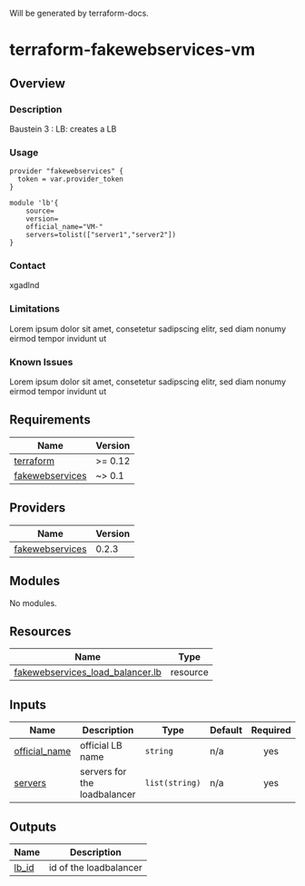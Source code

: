 Will be generated by terraform-docs.
<!-- BEGIN_TF_DOCS -->
# terraform-fakewebservices-vm

## Overview

### Description
Baustein 3 : LB: creates a LB

### Usage
```
provider "fakewebservices" {
  token = var.provider_token
}

module 'lb'{
    source=
    version=
    official_name="VM-"
    servers=tolist(["server1","server2"])
}
```

### Contact
xgadlnd

### Limitations
Lorem ipsum dolor sit amet, consetetur sadipscing elitr, sed diam nonumy eirmod tempor invidunt ut

### Known Issues
Lorem ipsum dolor sit amet, consetetur sadipscing elitr, sed diam nonumy eirmod tempor invidunt ut

## Requirements

| Name | Version |
|------|---------|
| <a name="requirement_terraform"></a> [terraform](#requirement\_terraform) | >= 0.12 |
| <a name="requirement_fakewebservices"></a> [fakewebservices](#requirement\_fakewebservices) | ~> 0.1 |

## Providers

| Name | Version |
|------|---------|
| <a name="provider_fakewebservices"></a> [fakewebservices](#provider\_fakewebservices) | 0.2.3 |

## Modules

No modules.

## Resources

| Name | Type |
|------|------|
| [fakewebservices_load_balancer.lb](https://registry.terraform.io/providers/hashicorp/fakewebservices/latest/docs/resources/load_balancer) | resource |

## Inputs

| Name | Description | Type | Default | Required |
|------|-------------|------|---------|:--------:|
| <a name="input_official_name"></a> [official\_name](#input\_official\_name) | official LB name | `string` | n/a | yes |
| <a name="input_servers"></a> [servers](#input\_servers) | servers for the loadbalancer | `list(string)` | n/a | yes |

## Outputs

| Name | Description |
|------|-------------|
| <a name="output_lb_id"></a> [lb\_id](#output\_lb\_id) | id of the loadbalancer |

<!-- END_TF_DOCS -->